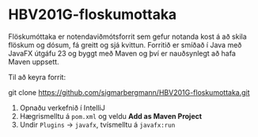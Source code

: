 ﻿# HBV201G-floskumottaka

Flöskumóttaka er notendaviðmótsforrit sem gefur notanda kost á að skila flöskum og dósum, fá greitt og sjá kvittun. Forritið er smíðað í Java með JavaFX útgáfu 23 og byggt með Maven og því er nauðsynlegt að hafa Maven uppsett. 

Til að keyra forrit:

git clone https://github.com/sigmarbergmann/HBV201G-floskumottaka.git

1. Opnaðu verkefnið í IntelliJ
2. Hægrismelltu á `pom.xml` og veldu **Add as Maven Project**
3. Undir `Plugins` → `javafx`, tvísmelltu á `javafx:run`

